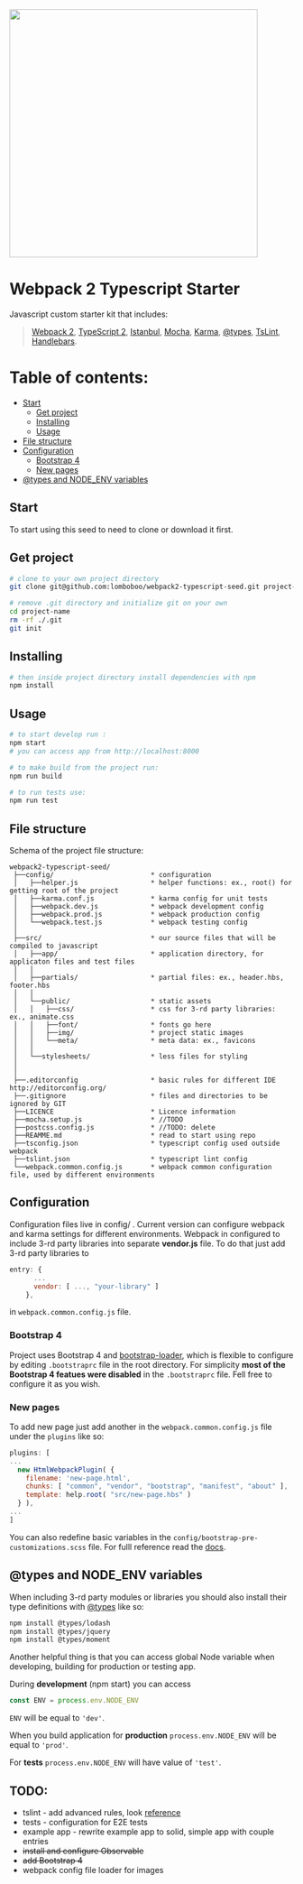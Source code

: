 <a align="center" href="https://webpack.js.org/">
  <img width="440" src="https://cdn-images-1.medium.com/max/1920/1*gdoQ1_5OID90wf1eLTFvWw.png" />
</a>

# Webpack 2 Typescript Starter
Javascript custom starter kit that includes:
> [Webpack 2](https://webpack.js.org/), [TypeScript 2](http://www.typescriptlang.org/), [Istanbul](https://github.com/gotwarlost/istanbul), [Mocha](https://mochajs.org/), [Karma](https://karma-runner.github.io/), [@types](https://www.npmjs.com/~types), [TsLint](http://palantir.github.io/tslint/), [Handlebars](http://handlebarsjs.com/).

# Table of contents:
* [Start](#start)
  * [Get project](#get-project)
  * [Installing](#installing)
  * [Usage](#usage)
* [File structure](#file-structure)
* [Configuration](#configuration)
  * [Bootstrap 4](#bootstrap-4)
  * [New pages](#new-pages)
* [@types and NODE_ENV variables](#types-and-node_env-variables)

## Start 
To start using this seed to need to clone or download it first.
## Get project
```bash
# clone to your own project directory
git clone git@github.com:lomboboo/webpack2-typescript-seed.git project-name

# remove .git directory and initialize git on your own
cd project-name
rm -rf ./.git
git init
```
## Installing
```bash
# then inside project directory install dependencies with npm
npm install
```
## Usage
```bash
# to start develop run :
npm start
# you can access app from http://localhost:8000

# to make build from the project run:
npm run build

# to run tests use:
npm run test
```

## File structure
Schema of the project file structure:
```
webpack2-typescript-seed/
 ├──config/                        * configuration
 │   ├──helper.js                  * helper functions: ex., root() for getting root of the project
 │   ├──karma.conf.js              * karma config for unit tests
 │   ├──webpack.dev.js             * webpack development config
 │   ├──webpack.prod.js            * webpack production config
 │   └──webpack.test.js            * webpack testing config
 │
 ├──src/                           * our source files that will be compiled to javascript
 │   ├──app/                       * application directory, for applicaton files and test files
 │   │
 │   ├──partials/                  * partial files: ex., header.hbs, footer.hbs
 │   │
 │   └──public/                    * static assets
 │   │   ├──css/                   * css for 3-rd party libraries: ex., animate.css
 │   │   ├──font/                  * fonts go here
 │   │   ├──img/                   * project static images
 │   │   └──meta/                  * meta data: ex., favicons
 │   │
 │   └──stylesheets/               * less files for styling
 │   
 │
 ├──.editorconfig                  * basic rules for different IDE http://editorconfig.org/
 ├──.gitignore                     * files and directories to be ignored by GIT
 ├──LICENCE                        * Licence information
 ├──mocha.setup.js                 * //TODO
 ├──postcss.config.js              * //TODO: delete
 ├──REAMME.md                      * read to start using repo
 ├──tsconfig.json                  * typescript config used outside webpack
 ├──tslint.json                    * typescript lint config
 └──webpack.common.config.js       * webpack common configuration file, used by different environments

```

## Configuration
Configuration files live in config/ . Current version can configure webpack and karma settings for different environments.
Webpack in configured to include 3-rd party libraries into separate **vendor.js** file. To do that just add 3-rd party libraries to 
```javascript
entry: {
      ...
      vendor: [ ..., "your-library" ]
    },
```
in ``webpack.common.config.js`` file.

### Bootstrap 4
Project uses Bootstrap 4 and [bootstrap-loader](https://github.com/shakacode/bootstrap-loader), which is flexible to configure by editing ``.bootstraprc`` file in the root directory. For simplicity **most of the Bootstrap 4 featues were disabled** in the ``.bootstraprc`` file. Fell free to configure it as you wish.

### New pages
To add new page just add another in the ``webpack.common.config.js`` file under the ``plugins`` like so:
```javascript
plugins: [
...
  new HtmlWebpackPlugin( {
    filename: 'new-page.html',
    chunks: [ "common", "vendor", "bootstrap", "manifest", "about" ],
    template: help.root( "src/new-page.hbs" )
  } ),
...
]
```

You can also redefine basic variables in the ``config/bootstrap-pre-customizations.scss`` file. For fulll reference read the [docs](https://github.com/shakacode/bootstrap-loader).

## @types and NODE_ENV variables

When including 3-rd party modules or libraries you should also install their type definitions with [@types](https://www.npmjs.com/~types) like so:

```bash
npm install @types/lodash
npm install @types/jquery
npm install @types/moment
```

Another helpful thing is that you can access global Node variable when developing, building for production or testing app. 

During **development** (npm start) you can access 
```javascript
const ENV = process.env.NODE_ENV

``` 

```ENV``` will be equal to ```'dev'```.

When you build application for **production** ```process.env.NODE_ENV``` will be equal to ```'prod'```.

For **tests** ```process.env.NODE_ENV``` will have value of ```'test'```.

## TODO:
* tslint - add advanced rules, look [reference](https://github.com/airbnb/javascript)
* tests - configuration for E2E tests
* example app - rewrite example app to solid, simple app with couple entries
* ~~install and configure Observable~~
* ~~add Bootstrap 4~~
* webpack config file loader for images

